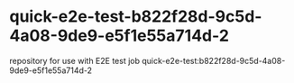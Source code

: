 # quick-e2e-test-b822f28d-9c5d-4a08-9de9-e5f1e55a714d-2
repository for use with E2E test job quick-e2e-test:b822f28d-9c5d-4a08-9de9-e5f1e55a714d-2
